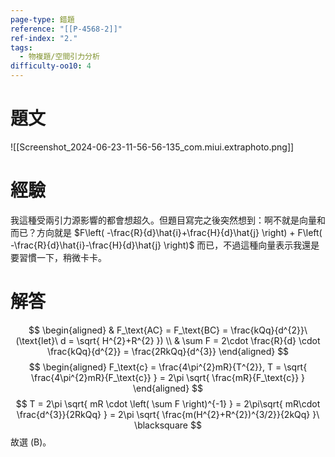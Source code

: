 ```yaml
---
page-type: 錯題
reference: "[[P-4568-2]]"
ref-index: "2."
tags:
  - 物複題/空間引力分析
difficulty-oo10: 4
---
```

# 題文
![[Screenshot_2024-06-23-11-56-56-135_com.miui.extraphoto.png]]
# 經驗
我這種受兩引力源影響的都會想超久。但題目寫完之後突然想到：啊不就是向量和而已？方向就是 $F\left( -\frac{R}{d}\hat{i}+\frac{H}{d}\hat{j} \right) + F\left( -\frac{R}{d}\hat{i}-\frac{H}{d}\hat{j} \right)$ 而已，不過這種向量表示我還是要習慣一下，稍微卡卡。
# 解答
$$
\begin{aligned}
 & F_\text{AC} = F_\text{BC} = \frac{kQq}{d^{2}}\ (\text{let}\ d = \sqrt{ H^{2}+R^{2} }) \\
 & \sum F = 2\cdot \frac{R}{d} \cdot \frac{kQq}{d^{2}} = \frac{2RkQq}{d^{3}}
\end{aligned}
$$
$$
\begin{aligned}
F_\text{c} = \frac{4\pi^{2}mR}{T^{2}}, T = \sqrt{ \frac{4\pi^{2}mR}{F_\text{c}} } = 2\pi \sqrt{ \frac{mR}{F_\text{c}} }
\end{aligned}
$$
$$
T = 2\pi \sqrt{ mR \cdot \left( \sum F \right)^{-1} } = 2\pi\sqrt{ mR\cdot \frac{d^{3}}{2RkQq} } = 2\pi \sqrt{ \frac{m(H^{2}+R^{2})^{3/2}}{2kQq} }\ \blacksquare
$$
故選 (B)。